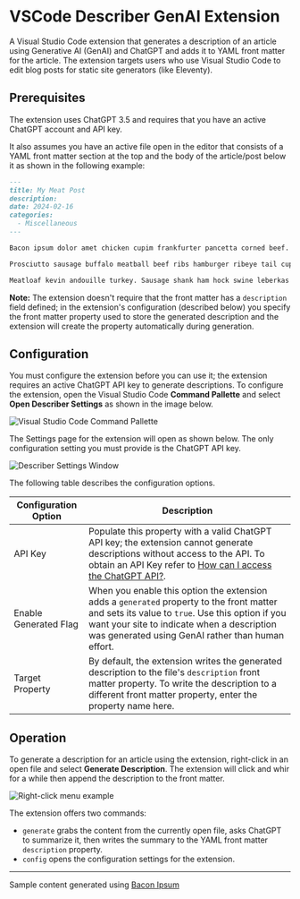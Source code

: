 # VSCode Describer GenAI Extension

A Visual Studio Code extension that generates a description of an article using Generative AI (GenAI) and ChatGPT and adds it to YAML front matter for the article. The extension targets users who use Visual Studio Code to edit blog posts for static site generators (like Eleventy).

## Prerequisites

The extension uses ChatGPT 3.5 and requires that you have an active ChatGPT account and API key.

It also assumes you have an active file open in the editor that consists of a YAML front matter section at the top and the body of the article/post below it as shown in the following example:

```markdown
---
title: My Meat Post
description: 
date: 2024-02-16
categories:
  - Miscellaneous
---

Bacon ipsum dolor amet chicken cupim frankfurter pancetta corned beef. Tenderloin beef ribs chislic turducken spare ribs sausage ham hock leberkas. Spare ribs picanha strip steak landjaeger short loin, pig kevin shoulder rump sirloin venison. Turducken frankfurter swine spare ribs, tail drumstick t-bone hamburger doner ham meatball kevin. Sirloin landjaeger sausage leberkas meatball chislic swine tongue strip steak chicken.

Prosciutto sausage buffalo meatball beef ribs hamburger ribeye tail cupim drumstick turducken kevin chicken. Pancetta beef ribs filet mignon pork belly salami prosciutto. Pork belly turducken meatloaf doner meatball. Tail t-bone beef ribs filet mignon. Meatloaf cupim pastrami cow ham.

Meatloaf kevin andouille turkey. Sausage shank ham hock swine leberkas pastrami boudin buffalo frankfurter. Turducken venison beef ribs turkey, salami filet mignon pig tail pork chop biltong strip steak jowl short ribs cupim. Pastrami chuck sausage alcatra cupim. Spare ribs leberkas ham beef, turducken pastrami ball tip shoulder landjaeger shankle andouille turkey. Tail pork chop strip steak brisket sirloin turkey beef pork belly.
```

**Note:** The extension doesn't require that the front matter has a `description` field defined; in the extension's configuration (described below) you specify the front matter property used to store the generated description and the extension will create the property automatically during generation.

## Configuration

You must configure the extension before you can use it; the extension requires an active ChatGPT API key to generate descriptions. To configure the extension, open the Visual Studio Code **Command Pallette** and select **Open Describer Settings** as shown in the image below.

![Visual Studio Code Command Pallette](https://github.com/johnwargo/vscode-describer-genai/images/command-pallette.png)

The Settings page for the extension will open as shown below. The only configuration setting you must provide is the ChatGPT API key. 

![Describer Settings Window](https://github.com/johnwargo/vscode-describer-genai/images/describer-settings.png)

The following table describes the configuration options.

| Configuration Option  | Description |
| --------------------- | ----------- |
| API Key               | Populate this property with a valid ChatGPT API key; the extension cannot generate descriptions without access to the API. To obtain an API Key refer to [How can I access the ChatGPT API?]( https://help.openai.com/en/articles/7039783-how-can-i-access-the-chatgpt-api). |
| Enable Generated Flag | When you enable this option the extension adds a `generated` property to the front matter and sets its value to `true`. Use this option if you want your site to indicate when a description was generated using GenAI rather than human effort. |
| Target Property       | By default, the extension writes the generated description to the file's `description` front matter property. To write the description to a different front matter property, enter the property name here. |

## Operation

To generate a description for an article using the extension, right-click in an open file and select **Generate Description**. The extension will click and whir for a while then append the description to the front matter. 

![Right-click menu example](https://github.com/johnwargo/vscode-describer-genai/images/right-click-menu.png)

The extension offers two commands:

* `generate` grabs the content from the currently open file, asks ChatGPT to summarize it, then writes the summary to the YAML front matter `description` property.
* `config` opens the configuration settings for the extension.



***

Sample content generated using [Bacon Ipsum](https://baconipsum.com/)

